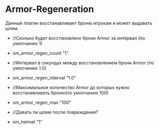 # Armor-Regeneration
Данный плагин восстанавливает броню игрокам и может выдавать шлем.

- //Сколько будет восстановлено брони Armor за интервал (по умолчанию 1)
- sm_armor_regen_count "1"

- //Интервал в секундах между восстановлением брони Armor (по умолчанию 1.0)
- sm_armor_regen_interval "1.0"

- //Максимальное количество Armor до которых нужно восстанавливать броню(по умолчанию 100)
- sm_armor_regen_max "100"

- //Давать ли шлем после повреждения?
- sm_helmet "1"
